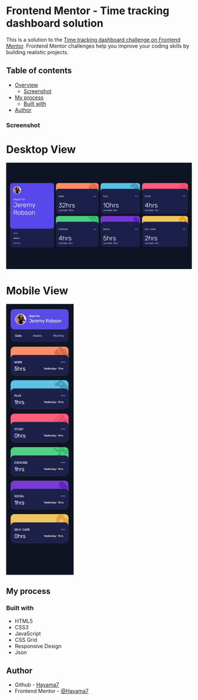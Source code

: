# Frontend Mentor - Time tracking dashboard solution

This is a solution to the [Time tracking dashboard challenge on Frontend Mentor](https://www.frontendmentor.io/challenges/time-tracking-dashboard-UIQ7167Jw). Frontend Mentor challenges help you improve your coding skills by building realistic projects. 

## Table of contents

- [Overview](#overview)
  - [Screenshot](#screenshot)
- [My process](#my-process)
  - [Built with](#built-with)
- [Author](#author)


### Screenshot
 # Desktop View
  ![](./mySolution/desktopView.png)
 # Mobile View
  ![](./mySolution/mobileView1.PNG)

## My process

### Built with

- HTML5 
- CSS3
- JavaScript
- CSS Grid
- Responsive Design
- Json

## Author
- Github - [Hayama7](https://github.com/Hayama7)
- Frontend Mentor - [@Hayama7](https://www.frontendmentor.io/profile/Hayama7)

